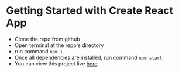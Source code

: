 # Getting Started with Create React App

- Clone the repo from github
- Open terminal at the repo's directory
- run command ``` npm i ```
- Once all dependencies are installed, run command ``` npm start ```
- You can view this project live [here](airbnbclonee.netlify.app)

